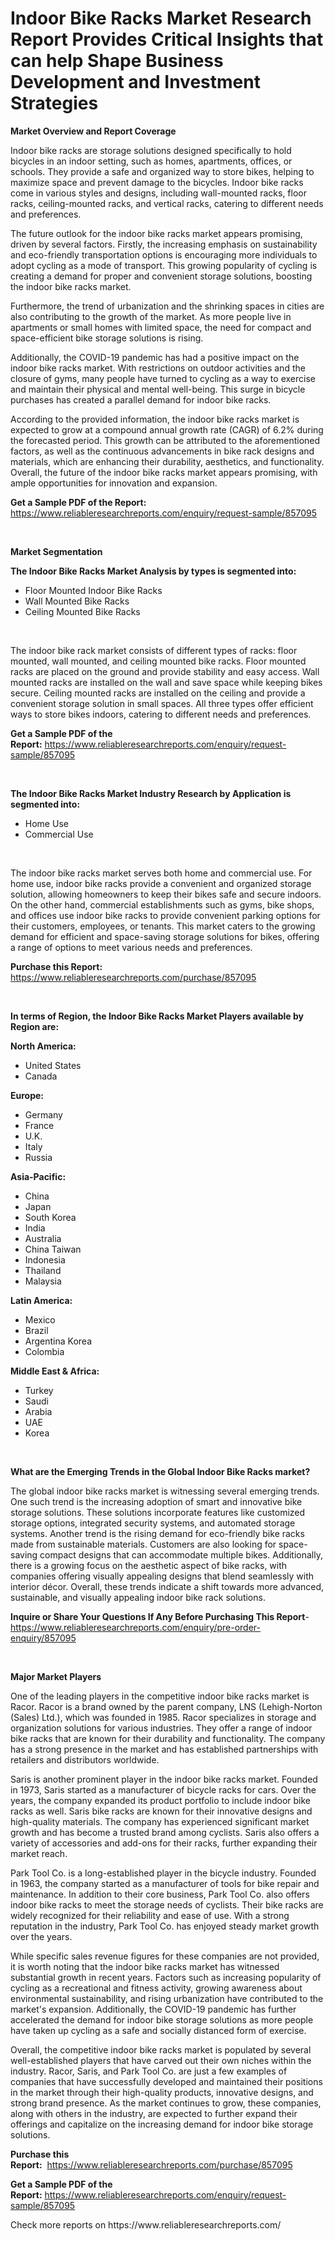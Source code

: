 <p><h1>Indoor Bike Racks Market Research Report Provides Critical Insights that can help Shape Business Development and Investment Strategies</h1></p><p><strong>Market Overview and Report Coverage</strong></p>
<p><p>Indoor bike racks are storage solutions designed specifically to hold bicycles in an indoor setting, such as homes, apartments, offices, or schools. They provide a safe and organized way to store bikes, helping to maximize space and prevent damage to the bicycles. Indoor bike racks come in various styles and designs, including wall-mounted racks, floor racks, ceiling-mounted racks, and vertical racks, catering to different needs and preferences.</p><p>The future outlook for the indoor bike racks market appears promising, driven by several factors. Firstly, the increasing emphasis on sustainability and eco-friendly transportation options is encouraging more individuals to adopt cycling as a mode of transport. This growing popularity of cycling is creating a demand for proper and convenient storage solutions, boosting the indoor bike racks market.</p><p>Furthermore, the trend of urbanization and the shrinking spaces in cities are also contributing to the growth of the market. As more people live in apartments or small homes with limited space, the need for compact and space-efficient bike storage solutions is rising.</p><p>Additionally, the COVID-19 pandemic has had a positive impact on the indoor bike racks market. With restrictions on outdoor activities and the closure of gyms, many people have turned to cycling as a way to exercise and maintain their physical and mental well-being. This surge in bicycle purchases has created a parallel demand for indoor bike racks.</p><p>According to the provided information, the indoor bike racks market is expected to grow at a compound annual growth rate (CAGR) of 6.2% during the forecasted period. This growth can be attributed to the aforementioned factors, as well as the continuous advancements in bike rack designs and materials, which are enhancing their durability, aesthetics, and functionality. Overall, the future of the indoor bike racks market appears promising, with ample opportunities for innovation and expansion.</p></p>
<p><strong>Get a Sample PDF of the Report:</strong> <a href="https://www.reliableresearchreports.com/enquiry/request-sample/857095">https://www.reliableresearchreports.com/enquiry/request-sample/857095</a></p>
<p>&nbsp;</p>
<p><strong>Market Segmentation</strong></p>
<p><strong>The Indoor Bike Racks Market Analysis by types is segmented into:</strong></p>
<p><ul><li>Floor Mounted Indoor Bike Racks</li><li>Wall Mounted Bike Racks</li><li>Ceiling Mounted Bike Racks</li></ul></p>
<p>&nbsp;</p>
<p><p>The indoor bike rack market consists of different types of racks: floor mounted, wall mounted, and ceiling mounted bike racks. Floor mounted racks are placed on the ground and provide stability and easy access. Wall mounted racks are installed on the wall and save space while keeping bikes secure. Ceiling mounted racks are installed on the ceiling and provide a convenient storage solution in small spaces. All three types offer efficient ways to store bikes indoors, catering to different needs and preferences.</p></p>
<p><strong>Get a Sample PDF of the Report:</strong>&nbsp;<a href="https://www.reliableresearchreports.com/enquiry/request-sample/857095">https://www.reliableresearchreports.com/enquiry/request-sample/857095</a></p>
<p>&nbsp;</p>
<p><strong>The Indoor Bike Racks Market Industry Research by Application is segmented into:</strong></p>
<p><ul><li>Home Use</li><li>Commercial Use</li></ul></p>
<p>&nbsp;</p>
<p><p>The indoor bike racks market serves both home and commercial use. For home use, indoor bike racks provide a convenient and organized storage solution, allowing homeowners to keep their bikes safe and secure indoors. On the other hand, commercial establishments such as gyms, bike shops, and offices use indoor bike racks to provide convenient parking options for their customers, employees, or tenants. This market caters to the growing demand for efficient and space-saving storage solutions for bikes, offering a range of options to meet various needs and preferences.</p></p>
<p><strong>Purchase this Report:</strong>&nbsp; <a href="https://www.reliableresearchreports.com/purchase/857095">https://www.reliableresearchreports.com/purchase/857095</a></p>
<p>&nbsp;</p>
<p><strong>In terms of Region, the Indoor Bike Racks Market Players available by Region are:</strong></p>
<p>
    <p> <strong> North America: </strong>
        <ul>
            <li>United States</li>
            <li>Canada</li>
        </ul>
        </p> 
    <p> <strong> Europe: </strong>
        <ul>
            <li>Germany</li>
            <li>France</li>
            <li>U.K.</li>
            <li>Italy</li>
            <li>Russia</li>
        </ul>
        </p> 
    <p> <strong> Asia-Pacific: </strong>
        <ul>
            <li>China</li>
            <li>Japan</li>
            <li>South Korea</li>
            <li>India</li>
            <li>Australia</li>
            <li>China Taiwan</li>
            <li>Indonesia</li>
            <li>Thailand</li>
            <li>Malaysia</li>
        </ul>
        </p> 
    <p> <strong> Latin America: </strong>
        <ul>
            <li>Mexico</li>
            <li>Brazil</li>
            <li>Argentina Korea</li>
            <li>Colombia</li>
        </ul>
        </p> 
    <p> <strong> Middle East & Africa: </strong>
        <ul>
            <li>Turkey</li>
            <li>Saudi</li>
            <li>Arabia</li>
            <li>UAE</li>
            <li>Korea</li>
        </ul>
    </p>
    </p>
<p>&nbsp;</p>
<p><strong>What are the Emerging Trends in the Global Indoor Bike Racks market?</strong></p>
<p><p>The global indoor bike racks market is witnessing several emerging trends. One such trend is the increasing adoption of smart and innovative bike storage solutions. These solutions incorporate features like customized storage options, integrated security systems, and automated storage systems. Another trend is the rising demand for eco-friendly bike racks made from sustainable materials. Customers are also looking for space-saving compact designs that can accommodate multiple bikes. Additionally, there is a growing focus on the aesthetic aspect of bike racks, with companies offering visually appealing designs that blend seamlessly with interior décor. Overall, these trends indicate a shift towards more advanced, sustainable, and visually appealing indoor bike rack solutions.</p></p>
<p><strong>Inquire or Share Your Questions If Any Before Purchasing This Report</strong>- <a href="https://www.reliableresearchreports.com/enquiry/pre-order-enquiry/857095">https://www.reliableresearchreports.com/enquiry/pre-order-enquiry/857095</a></p>
<p>&nbsp;</p>
<p><strong>Major Market Players</strong></p>
<p><p>One of the leading players in the competitive indoor bike racks market is Racor. Racor is a brand owned by the parent company, LNS (Lehigh-Norton (Sales) Ltd.), which was founded in 1985. Racor specializes in storage and organization solutions for various industries. They offer a range of indoor bike racks that are known for their durability and functionality. The company has a strong presence in the market and has established partnerships with retailers and distributors worldwide.</p><p>Saris is another prominent player in the indoor bike racks market. Founded in 1973, Saris started as a manufacturer of bicycle racks for cars. Over the years, the company expanded its product portfolio to include indoor bike racks as well. Saris bike racks are known for their innovative designs and high-quality materials. The company has experienced significant market growth and has become a trusted brand among cyclists. Saris also offers a variety of accessories and add-ons for their racks, further expanding their market reach.</p><p>Park Tool Co. is a long-established player in the bicycle industry. Founded in 1963, the company started as a manufacturer of tools for bike repair and maintenance. In addition to their core business, Park Tool Co. also offers indoor bike racks to meet the storage needs of cyclists. Their bike racks are widely recognized for their reliability and ease of use. With a strong reputation in the industry, Park Tool Co. has enjoyed steady market growth over the years.</p><p>While specific sales revenue figures for these companies are not provided, it is worth noting that the indoor bike racks market has witnessed substantial growth in recent years. Factors such as increasing popularity of cycling as a recreational and fitness activity, growing awareness about environmental sustainability, and rising urbanization have contributed to the market's expansion. Additionally, the COVID-19 pandemic has further accelerated the demand for indoor bike storage solutions as more people have taken up cycling as a safe and socially distanced form of exercise.</p><p>Overall, the competitive indoor bike racks market is populated by several well-established players that have carved out their own niches within the industry. Racor, Saris, and Park Tool Co. are just a few examples of companies that have successfully developed and maintained their positions in the market through their high-quality products, innovative designs, and strong brand presence. As the market continues to grow, these companies, along with others in the industry, are expected to further expand their offerings and capitalize on the increasing demand for indoor bike storage solutions.</p></p>
<p><strong>Purchase this Report:</strong>&nbsp;&nbsp;<a href="https://www.reliableresearchreports.com/purchase/857095">https://www.reliableresearchreports.com/purchase/857095</a></p>
<p></p>
<p><strong>Get a Sample PDF of the Report:</strong>&nbsp;<a href="https://www.reliableresearchreports.com/enquiry/request-sample/857095">https://www.reliableresearchreports.com/enquiry/request-sample/857095</a></p>
<p>Check more reports on https://www.reliableresearchreports.com/</p>